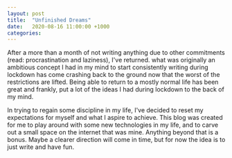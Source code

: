 ```yaml
---
layout: post
title:  "Unfinished Dreams"
date:   2020-08-16 11:00:00 +1000
categories: 
---
```


After a more than a month of not writing anything due to other commitments (read: procrastination and laziness), I've returned. what was originally an ambitious concept I had in my mind to start consistently writing during lockdown has come crashing back to the ground now that the worst of the restrictions are lifted. Being able to return to a mostly normal life has been great and frankly, put a lot of the ideas I had during lockdown to the back of my mind.

In trying to regain some discipline in my life, I've decided to reset my expectations for myself and what I aspire to achieve. This blog was created for me to play around with some new technologies in my life, and to carve out a small space on the internet that was mine. Anything beyond that is a bonus. Maybe a clearer direction will come in time, but for now the idea is to just write and have fun.
